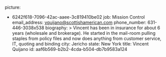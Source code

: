picture:
  - 6242f618-7096-42ac-aaee-3c819410be02
job: Mission Control
email_address: vquijano@scottishamerican.com
phone_number: 631-446-3038x538
biography: >
  Vincent has been in insurance for about 6 years (wholesale and brokerage). He started in the
  mail-room pulling staples from policy files and now does anything from customer service, IT, quoting
  and binding
city: Jericho
state: New York
title: Vincent Quijano
id: aaf6b569-b2b2-4cda-b504-db7b9583a124
